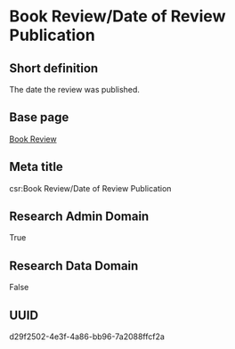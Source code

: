 # Book Review/Date of Review Publication
## Short definition
The date the review was published.
## Base page
[Book Review](../../Objects/Book%20Review.md)
## Meta title
csr:Book Review/Date of Review Publication
## Research Admin Domain
True
## Research Data Domain
False
## UUID
d29f2502-4e3f-4a86-bb96-7a2088ffcf2a
